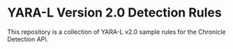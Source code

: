 # YARA-L Version 2.0 Detection Rules

This repository is a collection of YARA-L v2.0 sample rules for the Chronicle
Detection API.
